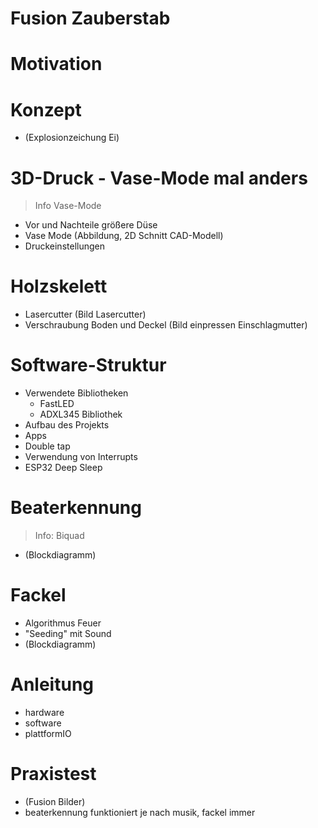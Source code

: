 
Fusion Zauberstab
=================

# Motivation

# Konzept
- (Explosionzeichung Ei)

# 3D-Druck - Vase-Mode mal anders
> Info Vase-Mode
- Vor und Nachteile größere Düse
- Vase Mode (Abbildung, 2D Schnitt CAD-Modell)
- Druckeinstellungen

# Holzskelett
- Lasercutter (Bild Lasercutter)
- Verschraubung Boden und Deckel (Bild einpressen Einschlagmutter)

# Software-Struktur
- Verwendete Bibliotheken
    - FastLED
    - ADXL345 Bibliothek
- Aufbau des Projekts
- Apps
- Double tap
- Verwendung von Interrupts
- ESP32 Deep Sleep

# Beaterkennung
> Info: Biquad
- (Blockdiagramm)

# Fackel
- Algorithmus Feuer
- "Seeding" mit Sound
- (Blockdiagramm)

# Anleitung
- hardware
- software
- plattformIO

# Praxistest
- (Fusion Bilder)
- beaterkennung funktioniert je nach musik, fackel immer
